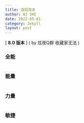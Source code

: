 ```yaml
---
title: 连招攻击
author: WJ SHI
date: 2022-05-01
category: Jekyll
layout: post
---
```




[ **8.0 版本** ]    ( by 炫夜Q群 收藏家无法 )

### 全能

<img src="https://www.nextstepone.ltd/mff/images/lianzhao1.png" alt="" referrerpolicy="no-referrer">



### 能量

<img src="https://www.nextstepone.ltd/mff/images/lianzhao2.png" alt="" referrerpolicy="no-referrer">



### 力量

<img src="https://www.nextstepone.ltd/mff/images/lianzhao3.png" alt="" referrerpolicy="no-referrer">



### 敏捷

<img src="https://www.nextstepone.ltd/mff/images/lianzhao4.png" alt="" referrerpolicy="no-referrer">